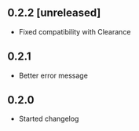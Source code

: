 ## 0.2.2 [unreleased]

- Fixed compatibility with Clearance

## 0.2.1

- Better error message

## 0.2.0

- Started changelog
